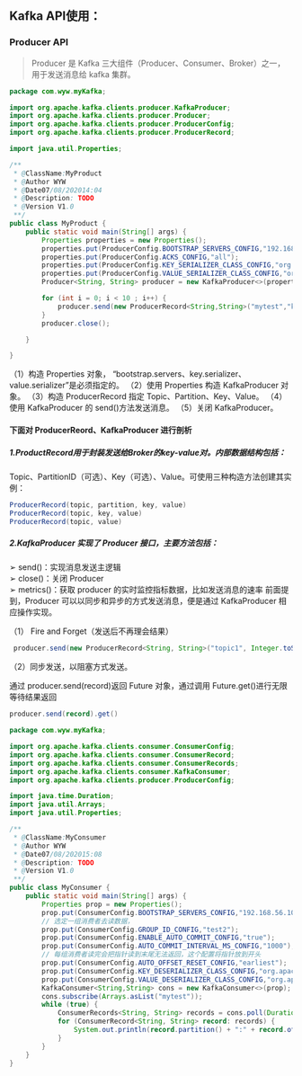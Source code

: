 ## Kafka API使用：

### Producer API

> Producer 是 Kafka 三大组件（Producer、Consumer、Broker）之一，用于发送消息给 kafka 集群。 



```java
package com.wyw.myKafka;

import org.apache.kafka.clients.producer.KafkaProducer;
import org.apache.kafka.clients.producer.Producer;
import org.apache.kafka.clients.producer.ProducerConfig;
import org.apache.kafka.clients.producer.ProducerRecord;

import java.util.Properties;

/**
 * @ClassName:MyProduct
 * @Author WYW
 * @Date07/08/202014:04
 * @Description: TODO
 * @Version V1.0
 **/
public class MyProduct {
	public static void main(String[] args) {
		Properties properties = new Properties();
		properties.put(ProducerConfig.BOOTSTRAP_SERVERS_CONFIG,"192.168.56.101:9092");
		properties.put(ProducerConfig.ACKS_CONFIG,"all");
		properties.put(ProducerConfig.KEY_SERIALIZER_CLASS_CONFIG,"org.apache.kafka.common.serialization.StringSerializer");
		properties.put(ProducerConfig.VALUE_SERIALIZER_CLASS_CONFIG,"org.apache.kafka.common.serialization.StringSerializer");
		Producer<String, String> producer = new KafkaProducer<>(properties);

		for (int i = 0; i < 10 ; i++) {
			producer.send(new ProducerRecord<String,String>("mytest","key:"+i,"value:"+i));
		}
		producer.close();

	}

}

```

（1）构造 Properties 对象， “bootstrap.servers、key.serializer、value.serializer”是必须指定的。 
（2）使用 Properties 构造 KafkaProducer 对象。 
（3）构造 ProducerRecord 指定 Topic、Partition、Key、Value。 
（4）使用 KafkaProducer 的 send()方法发送消息。 
（5）关闭 KafkaProducer。 

#### 下面对 ProducerReord、KafkaProducer 进行剖析

##### 1.ProductRecord用于封装发送给Broker的key-value对。内部数据结构包括：

Topic、PartitionID（可选）、Key（可选）、Value。可使用三种构造方法创建其实例：

```java
ProducerRecord(topic, partition, key, value) 
ProducerRecord(topic, key, value) 
ProducerRecord(topic, value) 
```

##### 2.KafkaProducer 实现了 Producer 接口，主要方法包括： 

➢ send()：实现消息发送主逻辑  
➢ close()：关闭 Producer  
➢ metrics()：获取 producer 的实时监控指标数据，比如发送消息的速率 
前面提到，Producer 可以以同步和异步的方式发送消息，便是通过
KafkaProducer 相应操作实现。

（1） Fire and Forget（发送后不再理会结果）

```java
 producer.send(new ProducerRecord<String, String>("topic1", Integer.toString(i), "dd:"+i));  
```

（2）同步发送，以阻塞方式发送。 

通过 producer.send(record)返回 Future 对象，通过调用 Future.get()进行无限等待结果返回

```java
producer.send(record).get() 
```



```java
package com.wyw.myKafka;

import org.apache.kafka.clients.consumer.ConsumerConfig;
import org.apache.kafka.clients.consumer.ConsumerRecord;
import org.apache.kafka.clients.consumer.ConsumerRecords;
import org.apache.kafka.clients.consumer.KafkaConsumer;
import org.apache.kafka.clients.producer.ProducerConfig;

import java.time.Duration;
import java.util.Arrays;
import java.util.Properties;

/**
 * @ClassName:MyConsumer
 * @Author WYW
 * @Date07/08/202015:08
 * @Description: TODO
 * @Version V1.0
 **/
public class MyConsumer {
	public static void main(String[] args) {
		Properties prop = new Properties();
		prop.put(ConsumerConfig.BOOTSTRAP_SERVERS_CONFIG,"192.168.56.101:9092");
		// 选定一组消费者去读数据，
		prop.put(ConsumerConfig.GROUP_ID_CONFIG,"test2");
		prop.put(ConsumerConfig.ENABLE_AUTO_COMMIT_CONFIG,"true");
		prop.put(ConsumerConfig.AUTO_COMMIT_INTERVAL_MS_CONFIG,"1000");
		// 每组消费者读完会把指针读到末尾无法返回，这个配置将指针放到开头
		prop.put(ConsumerConfig.AUTO_OFFSET_RESET_CONFIG,"earliest");
		prop.put(ConsumerConfig.KEY_DESERIALIZER_CLASS_CONFIG,"org.apache.kafka.common.serialization.StringDeserializer");
		prop.put(ConsumerConfig.VALUE_DESERIALIZER_CLASS_CONFIG,"org.apache.kafka.common.serialization.StringDeserializer");
		KafkaConsumer<String,String> cons = new KafkaConsumer<>(prop);
		cons.subscribe(Arrays.asList("mytest"));
		while (true) {
			ConsumerRecords<String, String> records = cons.poll(Duration.ofSeconds(1));
			for (ConsumerRecord<String, String> record: records) {
				System.out.println(record.partition() + ":" + record.offset() + ":" + record.key() + " :" + record.value());
			}
		}
	}
}

```

